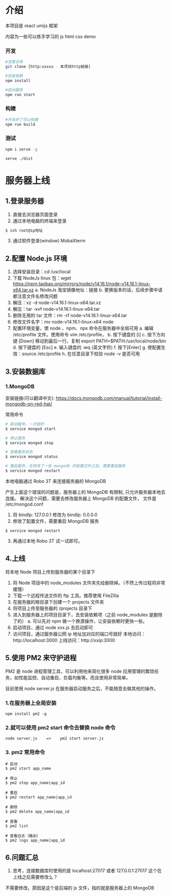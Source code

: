 # 介绍

本项目是 react umijs 框架

内容为一些可以练手学习的 js html css demo


### 开发

```bash
#克隆仓库
git clone [http:xxxxx - 本项目http链接]

#安装依赖
npm install 

#启动服务
npm run start
```
### 构建

```bash
#开发好了可以构建
npm run build
```
### 测试

```bash
npm i serve -g

serve ./dist
```

# 服务器上线

## 1.登录服务器

1. 直接去浏览器页面登录
2. 通过本地电脑的终端来登录

```javascript
$ ssh root@ip地址
```

3. 通过软件登录(window)
   MobaXterm

## 2.配置 Node.js 环境

1. 选择安装目录：cd /usr/local
2. 下载 NodeJs linux 包：wget https://npm.taobao.org/mirrors/node/v14.16.1/node-v14.16.1-linux-x64.tar.xz
   a. NodeJs 淘宝镜像地址：链接
   b. 更换版本的话，后续步骤中请都注意文件名修改问题
3. 解压：xz -d node-v14.16.1-linux-x64.tar.xz
4. 解压：tar -xvf node-v14.16.1-linux-x64.tar
5. 删除无用的 tar 文件：rm -rf node-v14.16.1-linux-x64.tar
6. 修改文件名字：mv node-v14.16.1-linux-x64 node
7. 配置环境变量，使 node 、npm、npx 命令在服务器中全局可用
   a. 编辑 /etc/profile 文件。使用命令 vim /etc/profile，
   b. 按下键盘的 [i]
   c. 按下方向键 [Down] 移动到最后一行，复制 export PATH=\$PATH:/usr/local/node/bin
   d. 按下键盘的 [Esc]
   e. 输入键盘的 :wq (英文字符)
   f. 按下[Enter]
   g. 使配置生效：source /etc/profile
   h. 在任意目录下校验 node -v 是否可用

## 3.安装数据库

### 1.MongoDB

安装链接(可以翻译中文): https://docs.mongodb.com/manual/tutorial/install-mongodb-on-red-hat/

常用命令

```bash
# 启动服务，一次就好
$ service mongod start

# 停止服务
$ service mongod stop

# 查看服务状态
$ service mongod status

# 重启服务，在修改了一些 mongodb 的配置文件之后，需要重启服务
$ service mongod restart
```

本地电脑通过 Robo 3T 来连接服务器的 MongoDB

产生上面这个错误的问题是，服务器上的 MongoDB 有限制, 只允许服务器本地去连接。
解决这个问题，需要去修改服务器上 MongoDB 的配置文件，
文件是 /etc/mongod.conf

1. 将 bindIp: 127.0.0.1 修改为 bindIp: 0.0.0.0
2. 修改了配置文件，需要重启 MongoDB 服务

```
$ service mongod restart
```

3. 再通过本地 Robo 3T 试一试即可。

## 4.上线

将本地 Node 项目上传到服务器的某个目录下

1. 将 Node 项目中的 node_modules 文件夹先给删除掉。（不然上传过程将非常缓慢）
2. 下载一个远程传送文件的 ftp 工具。推荐使用 FileZilla
3. 在服务器的根目录下创建一个 projects 文件夹
4. 将项目上传至服务器的 /projects 目录下
5. 进入到服务器上的项目目录下，去安装依赖项（之前 node_modules 是删除了的）
   a. 可以先对 npm 做一个换源操作，让安装依赖时更快一些。
6. 启动项目，通过 node xxx.js 去启动即可
7. 访问项目，通过服务器公网 ip 地址加对应的端口号就好
   本地访问：http://localhost:3000
   上线访问：http://xxip:3000

## 5.使用 PM2 来守护进程

PM2 是 node 进程管理工具，可以利用他来简化很多 node 应用管理的繁琐任务，如性能监控、自动重启、负载均衡等。而且使用非常简单。

目前使用 node server.js 在服务器启动服务之后，不能随意去做其他的操作。

### 1.在服务器上全局安装

```
npm install pm2 -g
```

### 2.就可以使用 pm2 start 命令去替换 node 命令

```
node server.js    =>    pm2 start server.js
```

### 3. pm2 常用命令

```
# 启动
$ pm2 start app_name

# 停止
$ pm2 stop app_name|app_id

# 重启
$ pm2 restart app_name|app_id

# 删除
$ pm2 delete app_name|app_id

# 查看
$ pm2 list

# 查看日志（输出）
$ pm2 logs app_name|app_id
```

## 6.问题汇总

1. 思考，连接数据库时使用的是 localhost:27017 或者 127.0.0.1:27017 这个在上线之后需要修改么？

不需要修改。原因是这个是后端的 js 文件，指的就是服务器上的 MongoDB
